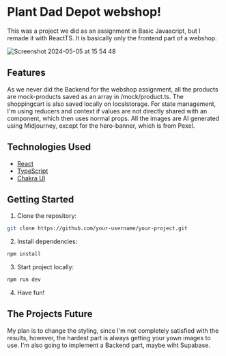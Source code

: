 # Plant Dad Depot webshop!

This was a project we did as an assignment in Basic Javascript, but I remade it with ReactTS. It is basically only the frontend part of a webshop.

![Screenshot 2024-05-05 at 15 54 48](https://github.com/Mikael-Ronnberg/Yet-Another-Webshop/assets/113439687/2ddf9497-c024-418b-9090-ccfbab8735d2)


## Features

As we never did the Backend for the webshop assignment, all the products are mock-products saved as an array in /mock/product.ts. The shoppingcart is also saved locally on localstorage. For state management, I'm using reducers and context if values are not directly shared with an component, which then uses normal props.
All the images are AI generated using Midjourney, except for the hero-banner, which is from Pexel.

## Technologies Used

- [React](https://reactjs.org/)
- [TypeScript](https://www.typescriptlang.org/)
- [Chakra UI](https://chakra-ui.com/)

## Getting Started

1. Clone the repository:

```bash
git clone https://github.com/your-username/your-project.git
```

2. Install dependencies:

```bash
npm install
```

3. Start project locally:

```bash
npm run dev
```

4. Have fun!

## The Projects Future

My plan is to change the styling, since I'm not completely satisfied with the results, however, the hardest part is always getting your yown images to use.
I'm also going to implement a Backend part, maybe wiht Supabase.
